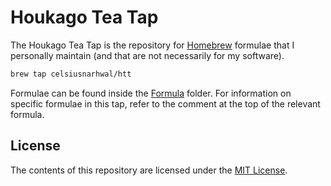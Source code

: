 # Houkago Tea Tap

The Houkago Tea Tap is the repository for [Homebrew](https://brew.sh) formulae that I personally maintain (and that are not necessarily for my software).

```bash
brew tap celsiusnarhwal/htt
```

Formulae can be found inside the [Formula](/Formula) folder. For information on specific formulae in this tap,
refer to the comment at the top of the relevant formula.

## License

The contents of this repository are licensed under the [MIT License](LICENSE.md).
